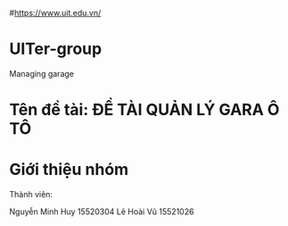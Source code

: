 #https://www.uit.edu.vn/
# UITer-group
Managing garage

# Tên đề tài: ĐỀ TÀI QUẢN LÝ GARA Ô TÔ

# Giới thiệu nhóm
  Thành viên:

  Nguyễn Minh Huy 15520304
  Lê Hoài Vũ 15521026
